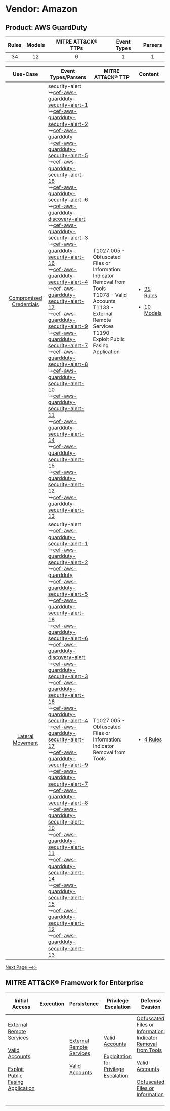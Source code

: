 Vendor: Amazon
==============
Product: AWS GuardDuty
----------------------
| Rules | Models | MITRE ATT&CK® TTPs | Event Types | Parsers |
|:-----:|:------:|:------------------:|:-----------:|:-------:|
|  34   |   12   |         6          |      1      |    1    |

|    Use-Case    | Event Types/Parsers    | MITRE ATT&CK® TTP    | Content    |
|:----:| ---- | ---- | ---- |
| [Compromised Credentials](../../../UseCases/uc_compromised_credentials.md) |  security-alert<br> ↳[cef-aws-guardduty-security-alert-1](Ps/pC_cefawsguarddutysecurityalert1.md)<br> ↳[cef-aws-guardduty-security-alert-2](Ps/pC_cefawsguarddutysecurityalert2.md)<br> ↳[cef-aws-guardduty](Ps/pC_cefawsguardduty.md)<br> ↳[cef-aws-guardduty-security-alert-5](Ps/pC_cefawsguarddutysecurityalert5.md)<br> ↳[cef-aws-guardduty-security-alert-18](Ps/pC_cefawsguarddutysecurityalert18.md)<br> ↳[cef-aws-guardduty-security-alert-6](Ps/pC_cefawsguarddutysecurityalert6.md)<br> ↳[cef-aws-guardduty-discovery-alert](Ps/pC_cefawsguarddutydiscoveryalert.md)<br> ↳[cef-aws-guardduty-security-alert-3](Ps/pC_cefawsguarddutysecurityalert3.md)<br> ↳[cef-aws-guardduty-security-alert-16](Ps/pC_cefawsguarddutysecurityalert16.md)<br> ↳[cef-aws-guardduty-security-alert-4](Ps/pC_cefawsguarddutysecurityalert4.md)<br> ↳[cef-aws-guardduty-security-alert-17](Ps/pC_cefawsguarddutysecurityalert17.md)<br> ↳[cef-aws-guardduty-security-alert-9](Ps/pC_cefawsguarddutysecurityalert9.md)<br> ↳[cef-aws-guardduty-security-alert-7](Ps/pC_cefawsguarddutysecurityalert7.md)<br> ↳[cef-aws-guardduty-security-alert-8](Ps/pC_cefawsguarddutysecurityalert8.md)<br> ↳[cef-aws-guardduty-security-alert-10](Ps/pC_cefawsguarddutysecurityalert10.md)<br> ↳[cef-aws-guardduty-security-alert-11](Ps/pC_cefawsguarddutysecurityalert11.md)<br> ↳[cef-aws-guardduty-security-alert-14](Ps/pC_cefawsguarddutysecurityalert14.md)<br> ↳[cef-aws-guardduty-security-alert-15](Ps/pC_cefawsguarddutysecurityalert15.md)<br> ↳[cef-aws-guardduty-security-alert-12](Ps/pC_cefawsguarddutysecurityalert12.md)<br> ↳[cef-aws-guardduty-security-alert-13](Ps/pC_cefawsguarddutysecurityalert13.md)<br> | T1027.005 - Obfuscated Files or Information: Indicator Removal from Tools<br>T1078 - Valid Accounts<br>T1133 - External Remote Services<br>T1190 - Exploit Public Fasing Application<br> | [<ul><li>25 Rules</li></ul><ul><li>10 Models</li></ul>](RM/r_m_amazon_aws_guardduty_Compromised_Credentials.md) |
|        [Lateral Movement](../../../UseCases/uc_lateral_movement.md)        |  security-alert<br> ↳[cef-aws-guardduty-security-alert-1](Ps/pC_cefawsguarddutysecurityalert1.md)<br> ↳[cef-aws-guardduty-security-alert-2](Ps/pC_cefawsguarddutysecurityalert2.md)<br> ↳[cef-aws-guardduty](Ps/pC_cefawsguardduty.md)<br> ↳[cef-aws-guardduty-security-alert-5](Ps/pC_cefawsguarddutysecurityalert5.md)<br> ↳[cef-aws-guardduty-security-alert-18](Ps/pC_cefawsguarddutysecurityalert18.md)<br> ↳[cef-aws-guardduty-security-alert-6](Ps/pC_cefawsguarddutysecurityalert6.md)<br> ↳[cef-aws-guardduty-discovery-alert](Ps/pC_cefawsguarddutydiscoveryalert.md)<br> ↳[cef-aws-guardduty-security-alert-3](Ps/pC_cefawsguarddutysecurityalert3.md)<br> ↳[cef-aws-guardduty-security-alert-16](Ps/pC_cefawsguarddutysecurityalert16.md)<br> ↳[cef-aws-guardduty-security-alert-4](Ps/pC_cefawsguarddutysecurityalert4.md)<br> ↳[cef-aws-guardduty-security-alert-17](Ps/pC_cefawsguarddutysecurityalert17.md)<br> ↳[cef-aws-guardduty-security-alert-9](Ps/pC_cefawsguarddutysecurityalert9.md)<br> ↳[cef-aws-guardduty-security-alert-7](Ps/pC_cefawsguarddutysecurityalert7.md)<br> ↳[cef-aws-guardduty-security-alert-8](Ps/pC_cefawsguarddutysecurityalert8.md)<br> ↳[cef-aws-guardduty-security-alert-10](Ps/pC_cefawsguarddutysecurityalert10.md)<br> ↳[cef-aws-guardduty-security-alert-11](Ps/pC_cefawsguarddutysecurityalert11.md)<br> ↳[cef-aws-guardduty-security-alert-14](Ps/pC_cefawsguarddutysecurityalert14.md)<br> ↳[cef-aws-guardduty-security-alert-15](Ps/pC_cefawsguarddutysecurityalert15.md)<br> ↳[cef-aws-guardduty-security-alert-12](Ps/pC_cefawsguarddutysecurityalert12.md)<br> ↳[cef-aws-guardduty-security-alert-13](Ps/pC_cefawsguarddutysecurityalert13.md)<br> | T1027.005 - Obfuscated Files or Information: Indicator Removal from Tools<br>    | [<ul><li>4 Rules</li></ul>](RM/r_m_amazon_aws_guardduty_Lateral_Movement.md)    |
[Next Page -->>](2_ds_amazon_aws_guardduty.md)

MITRE ATT&CK® Framework for Enterprise
--------------------------------------
| Initial Access                                                                                                                                                                                                                         | Execution | Persistence                                                                                                                                      | Privilege Escalation                                                                                                                                          | Defense Evasion                                                                                                                                                                                                                                                               | Credential Access | Discovery | Lateral Movement | Collection | Command and Control | Exfiltration | Impact |
| -------------------------------------------------------------------------------------------------------------------------------------------------------------------------------------------------------------------------------------- | --------- | ------------------------------------------------------------------------------------------------------------------------------------------------ | ------------------------------------------------------------------------------------------------------------------------------------------------------------- | ----------------------------------------------------------------------------------------------------------------------------------------------------------------------------------------------------------------------------------------------------------------------------- | ----------------- | --------- | ---------------- | ---------- | ------------------- | ------------ | ------ |
| [External Remote Services](https://attack.mitre.org/techniques/T1133)<br><br>[Valid Accounts](https://attack.mitre.org/techniques/T1078)<br><br>[Exploit Public Fasing Application](https://attack.mitre.org/techniques/T1190)<br><br> |           | [External Remote Services](https://attack.mitre.org/techniques/T1133)<br><br>[Valid Accounts](https://attack.mitre.org/techniques/T1078)<br><br> | [Valid Accounts](https://attack.mitre.org/techniques/T1078)<br><br>[Exploitation for Privilege Escalation](https://attack.mitre.org/techniques/T1068)<br><br> | [Obfuscated Files or Information: Indicator Removal from Tools](https://attack.mitre.org/techniques/T1027/005)<br><br>[Valid Accounts](https://attack.mitre.org/techniques/T1078)<br><br>[Obfuscated Files or Information](https://attack.mitre.org/techniques/T1027)<br><br> |                   |           |                  |            |                     |              |        |